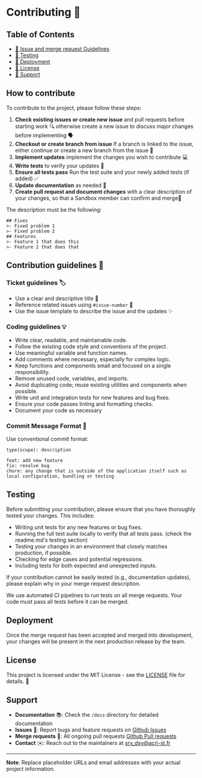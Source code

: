 
# Contributing 🚀

## Table of Contents

- [📝 Issue and merge request Guidelines](#How-to-contribute)
- [🧪 Testing](#testing)
- [🚀 Deployment](#deployment)
- [📝 License](#license)
- [💬 Support](#support)

## How to contribute

To contribute to the project, please follow these steps:

1. **Check existing issues or create new issue** and pull requests before starting work 🔍 otherwise create a new issue to discuss major changes before implementing 🗣️
2. **Checkout or create branch from issue** If a branch is linked to the issue, either continue or create a new branch from the issue 🌿
3. **Implement updates** implement the changes you wish to contribute 💻
4. **Write tests** to verify your updates 🧪
5. **Ensure all tests pass** Run the test suite and your newly added tests (if added) ✅
6. **Update documentation** as needed 📝
7. **Create pull request and document changes** with a clear description of your changes, so that a Sandbox member can confirm and merge🚦

The description must be the following: 
```
## Fixes
>- Fixed problem 1
>- Fixed problem 2
## Features
>- Feature 1 that does this
>- Feature 2 that does that
```

## Contribution guidelines 📝

### Ticket guidelines 🏷️
- Use a clear and descriptive title 📝
- Reference related issues using `#issue-number` 🔗
- Use the issue template to describe the issue and the updates ✨

### Coding guidelines 💡
- Write clear, readable, and maintainable code.
- Follow the existing code style and conventions of the project.
- Use meaningful variable and function names.
- Add comments where necessary, especially for complex logic.
- Keep functions and components small and focused on a single responsibility.
- Remove unused code, variables, and imports.
- Avoid duplicating code; reuse existing utilities and components when possible.
- Write unit and integration tests for new features and bug fixes.
- Ensure your code passes linting and formatting checks.
- Document your code as necessary

### Commit Message Format 📝

Use conventional commit format:
```
type(scope): description

feat: add new feature
fix: resolve bug
chore: any change that is outside of the application itself such as local configuration, bundling or testing
```

## Testing
Before submitting your contribution, please ensure that you have thoroughly tested your changes. This includes:

- Writing unit tests for any new features or bug fixes.
- Running the full test suite locally to verify that all tests pass. (check the readme.md's testing section)
- Testing your changes in an environment that closely matches production, if possible.
- Checking for edge cases and potential regressions.
- Including tests for both expected and unexpected inputs.

If your contribution cannot be easily tested (e.g., documentation updates), please explain why in your merge request description.

We use automated CI pipelines to run tests on all merge requests. Your code must pass all tests before it can be merged.

## Deployment

Once the merge request has been accepted and merged into development, your changes will be present in the next production release by the team.

## License

This project is licensed under the MIT License - see the [LICENSE](LICENSE) file for details. 📄

## Support

- **Documentation** 📚: Check the `/docs` directory for detailed documentation
- **Issues** 🐞: Report bugs and feature requests on [Github Issues](https://github.com/acri-st/sandbox-ui/issues)
- **Merge requests** 🔀: All ongoing pull requests [Github Pull requests](https://github.com/acri-st/sandbox-ui/pulls)
- **Contact** ✉️: Reach out to the maintainers at [srv_dsy@acri-st.fr](mailto:srv_dsy@acri-st.fr)

---

**Note**: Replace placeholder URLs and email addresses with your actual project information.
